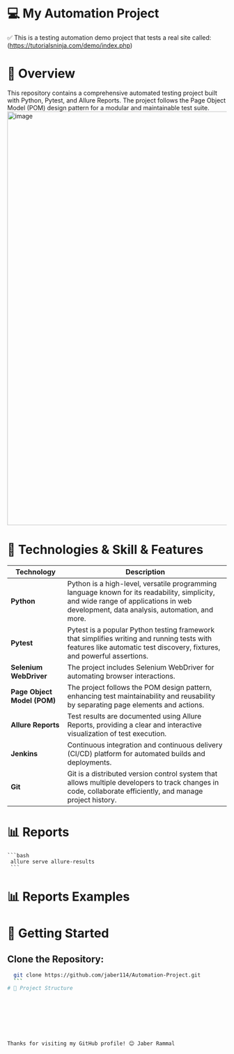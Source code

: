 # 💻 My Automation Project

✅ This is a testing automation demo project that tests a real site called:(https://tutorialsninja.com/demo/index.php)

# 📖 Overview
  This repository contains a comprehensive automated testing project built with Python, Pytest, and Allure Reports. The project follows the Page Object Model (POM) design pattern for a modular and maintainable test suite.
  <img width="1909" height="949" alt="image" src="https://github.com/user-attachments/assets/8a45af1a-d08b-4891-b562-65a891ad6ed9" />






# 📑 Technologies & Skill & Features
| Technology             | Description                                                                                      |
|------------------------|--------------------------------------------------------------------------------------------------|
| **Python**               | Python is a high-level, versatile programming language known for its readability, simplicity, and wide range of applications in web development, data analysis, automation, and more. |
| **Pytest**             | Pytest is a popular Python testing framework that simplifies writing and running tests with features like automatic test discovery, fixtures, and powerful assertions.|
| **Selenium WebDriver** | The project includes Selenium WebDriver for automating browser interactions.                     |
| **Page Object Model (POM)** | The project follows the POM design pattern, enhancing test maintainability and reusability by separating page elements and actions. |
| **Allure Reports**     | Test results are documented using Allure Reports, providing a clear and interactive visualization of test execution. |
| **Jenkins**            | Continuous integration and continuous delivery (CI/CD) platform for automated builds and deployments. |
| **Git**            | Git is a distributed version control system that allows multiple developers to track changes in code, collaborate efficiently, and manage project history. |

# 📊 Reports
    ```bash
     allure serve allure-results
     ```
# 📊 Reports Examples





# 🚀 Getting Started
## Clone the Repository:
   ```bash
     git clone https://github.com/jaber114/Automation-Project.git
     ```
# 📁 Project Structure

   






Thanks for visiting my GitHub profile! 😊 Jaber Rammal

